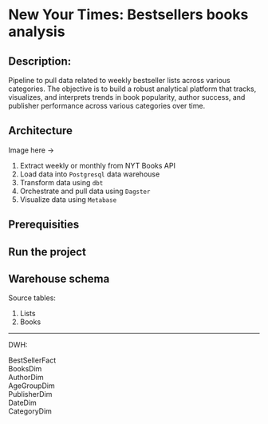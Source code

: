 # New Your Times: Bestsellers books analysis

## Description:

Pipeline to pull data related to weekly bestseller lists across various categories. The objective is to build a robust analytical platform that tracks, visualizes, and interprets trends in book popularity, author success, and publisher performance across various categories over time.

## Architecture

Image here ->

1. Extract weekly or monthly from NYT Books API
2. Load data into `Postgresql` data warehouse
3. Transform data using `dbt`
4. Orchestrate and pull data using `Dagster`
5. Visualize data using `Metabase` 

## Prerequisities

## Run the project

## Warehouse schema
Source tables:

1. Lists
2. Books
---------------
DWH:

BestSellerFact  
BooksDim  
AuthorDim  
AgeGroupDim  
PublisherDim  
DateDim  
CategoryDim  



